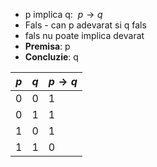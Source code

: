 - p implica q: $\ p \rightarrow q$
- Fals - can p adevarat si q fals
- fals nu poate implica devarat
- **Premisa**: p
- **Concluzie**: q

| $p$ | $q$ | $p \rightarrow q$ |
| --- | --- | ----------------- |
| 0   | 0   | 1                 |
| 0   | 1   | 1                 |
| 1   | 0   | 1                 |
| 1   | 1   | 0                 | 


